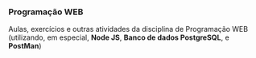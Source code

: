 ### Programação WEB

Aulas, exercícios e outras atividades da disciplina de Programação WEB (utilizando, em especial, __Node JS__, __Banco de dados PostgreSQL__, e __PostMan__)

